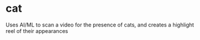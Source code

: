 # cat
Uses AI/ML to scan a video for the presence of cats, and creates a highlight reel of their appearances
